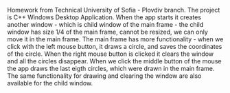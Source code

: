 Homework from Technical University of Sofia - Plovdiv branch. The project is C++ Windows Desktop Application. When the app starts it creates another window - which is child window of the main frame - the child window has size 1/4 of the main frame, cannot be resized, we can only move it in the main frame. The main frame has more functionality - when we click with the left mouse button, it draws a circle, and saves the coordinates of the circle. When the right mouse button is clicked it clears the window and all the circles disappear. When we click the middle button of the mouse the app draws the last eigth circles, which were drawn in the main frame. The same functionality for drawing and clearing the window are also available for the child window.
